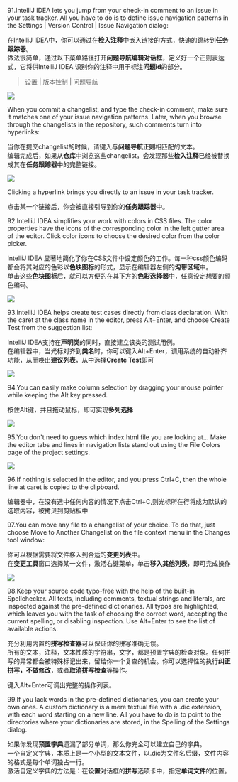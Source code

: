 
91.IntelliJ IDEA lets you jump from your check-in comment to an issue in your task tracker. 
All you have to do is to define issue navigation patterns in the Settings | Version Control | Issue Navigation dialog: 

在IntelliJ IDEA中，你可以通过在**检入注释**中嵌入链接的方式，快速的跳转到**任务跟踪器**。<br/>
做法很简单，通过以下菜单路径打开**问题导航编辑对话框**，定义好一个正则表达式，它将供IntelliJ IDEA 识别你的注释中用于标注**问题id**的部分。
> 设置 | 版本控制  | 问题导航



![](https://github.com/iammarine30/idea-tips-zh/blob/master/pic/91-1.png)
 
When you commit a changelist, and type the check-in comment, make sure it matches one of your issue navigation patterns. Later, when you browse through the changelists in the repository, such comments turn into hyperlinks: 


当你在提交changelist的时候，请键入与**问题导航正则**相匹配的文本。<br/>
编辑完成后，如果从**仓库**中浏览这些changelist，会发现那些**检入注释**已经被替换成其在**任务跟踪器**中的完整链接。


![](https://github.com/iammarine30/idea-tips-zh/blob/master/pic/91-2.png)
 
Clicking a hyperlink brings you directly to an issue in your task tracker. 

点击某一个链接后，你会被直接引导到你的**任务跟踪器**中。



 92.IntelliJ IDEA simplifies your work with colors in CSS files. The color properties have the icons of the corresponding color in the left gutter area of the editor. 
Click color icons to choose the desired color from the color picker. 

IntelliJ IDEA 显著地简化了你在CSS文件中设定颜色的工作。每一种css颜色编码都会将其对应的色彩以**色块图标**的形式，显示在编辑器左侧的**沟带区域**中。<br/>
单击这些**色块图标**后，就可以方便的在其下方的**色彩选择器**中，任意设定想要的颜色编码。

 
![](https://github.com/iammarine30/idea-tips-zh/blob/master/pic/92.png)

 93.IntelliJ IDEA helps create test cases directly from class declaration. With the caret at the class name in the editor, press Alt+Enter, and choose Create Test from the suggestion list: 

 IntelliJ IDEA支持在**声明类**的同时，直接建立该类的测试用例。<br/>
在编辑器中，当光标对齐到**类名**时，你可以键入Alt+Enter，调用系统的自动补齐功能，从而唤出**建议列表**，从中选择**Create Test**即可


![](https://github.com/iammarine30/idea-tips-zh/blob/master/pic/93.png)


94.You can easily make column selection by dragging your mouse pointer while keeping the Alt key pressed.

按住Alt键，并且拖动鼠标，即可实现**多列选择**

![](https://github.com/iammarine30/idea-tips-zh/blob/master/pic/94.png)


95.You don't need to guess which index.html file you are looking at... 
Make the editor tabs and lines in navigation lists stand out using the File Colors page of the project settings. 



![](https://github.com/iammarine30/idea-tips-zh/blob/master/pic/95.png)


96.If nothing is selected in the editor, and you press Ctrl+C, then the whole line at caret is copied to the clipboard. 

编辑器中，在没有选中任何内容的情况下点击Ctrl+C,则光标所在行将成为默认的选取内容，被拷贝到剪贴板中<br/>



97.You can move any file to a changelist of your choice. To do that, just choose Move to Another Changelist on the file context menu in the Changes tool window: 

你可以根据需要将文件移入到合适的**变更列表**中。<br/>
在**变更工具**窗口选择某一文件，激活右键菜单，单击**移入其他列表**，即可完成操作


![](https://github.com/iammarine30/idea-tips-zh/blob/master/pic/97.png)



98.Keep your source code typo-free with the help of the built-in Spellchecker. 
All texts, including comments, textual strings and literals, are inspected against the pre-defined dictionaries. All typos are highlighted, which leaves you with the task of choosing the correct word, accepting the current spelling, or disabling inspection. 
Use Alt+Enter to see the list of available actions.


充分利用内置的**拼写检查器**可以保证你的拼写准确无误。<br/>
所有的文本，注释，文本性质的字符串，文字，都是预置字典的检查对象。任何拼写的异常都会被特殊标记出来，留给你一个复查的机会。你可以选择性的执行**纠正拼写，不做修改**，或者**取消拼写检查**等操作。<br/>

键入Alt+Enter可调出完整的操作列表。


99.If you lack words in the pre-defined dictionaries, you can create your own ones. A custom dictionary is a mere textual file with a .dic extension, with each word starting on a new line. 
All you have to do is to point to the directories where your dictionaries are stored, in the Spelling of the Settings dialog. 


如果你发现**预置字典**遗漏了部分单词，那么你完全可以建立自己的字典。<br/>
一个自定义字典，本质上是一个小型的文本文件，以.dic为文件名后缀，文件内容的格式是每个单词独占一行。<br/>
激活自定义字典的方法是：在**设置**对话框的**拼写**选项卡中，指定**单词文件**的位置。
